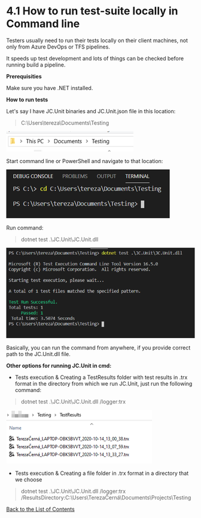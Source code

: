 # 4.1 How to run test-suite locally in Command line

Testers usually need to run their tests locally on their client
machines, not only from Azure DevOps or TFS pipelines.

It speeds up test development and lots of things can be checked before
running build a pipeline.

**Prerequisities**

Make sure you have .NET installed.

**How to run tests**

Let\'s say I have JC.Unit binaries and JC.Unit.json file in this
location:

> C:\\Users\\tereza\\Documents\\Testing

![Path to the JC.Unit file](Images/media/image9.png)

Start command line or PowerShell and navigate to that location:

![cmd](Images/media/image10.png)

Run command:
> dotnet test .\\JC.Unit\\JC.Unit.dll

![cmd](Images/media/image11.png)

Basically, you can run the command from anywhere, if you provide correct
path to the JC.Unit.dll file.

**Other options for running JC.Unit in cmd:**

-   Tests execution & Creating a TestResults folder with test results in .trx format in the directory from which we run JC.Unit, just run the following command:

> dotnet test .\\JC.Unit\\JC.Unit.dll /logger:trx

![result logs](Images/media/image15.png)

-   Tests execution & Creating a file folder in .trx format in a directory that we choose

> dotnet test .\\JC.Unit\\JC.Unit.dll /logger:trx /ResultsDirectory:C:\\Users\\TerezaČerná\\Documents\\Projects\\Testing

[Back to the List of Contents](0.&#32;List&#32;of&#32;Contents.md)  